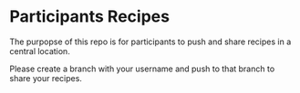 # Participants Recipes

The purpopse of this repo is for participants to push and share recipes in a central location.

Please create a branch with your username and push to that branch to share your recipes.
